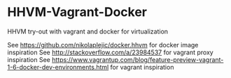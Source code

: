 HHVM-Vagrant-Docker
===================

HHVM try-out with vagrant and docker for virtualization


See https://github.com/nikolaplejic/docker.hhvm for docker image inspiration
See http://stackoverflow.com/a/23984537 for vagrant proxy inspiration
See https://www.vagrantup.com/blog/feature-preview-vagrant-1-6-docker-dev-environments.html for vagrant inspiration
